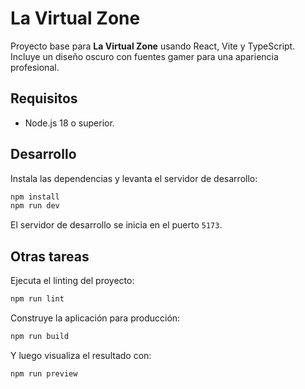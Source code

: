 # La Virtual Zone

Proyecto base para **La Virtual Zone** usando React, Vite y TypeScript. Incluye un diseño oscuro con fuentes gamer para una apariencia profesional.

## Requisitos

- Node.js 18 o superior.

## Desarrollo

Instala las dependencias y levanta el servidor de desarrollo:

```bash
npm install
npm run dev
```

El servidor de desarrollo se inicia en el puerto `5173`.

## Otras tareas

Ejecuta el linting del proyecto:

```bash
npm run lint
```

Construye la aplicación para producción:

```bash
npm run build
```

Y luego visualiza el resultado con:

```bash
npm run preview
```


